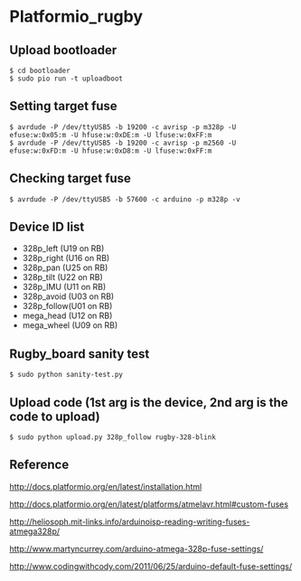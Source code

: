 # Platformio_rugby

## Upload bootloader
    $ cd bootloader
    $ sudo pio run -t uploadboot
    
## Setting target fuse
    $ avrdude -P /dev/ttyUSB5 -b 19200 -c avrisp -p m328p -U efuse:w:0x05:m -U hfuse:w:0xDE:m -U lfuse:w:0xFF:m
    $ avrdude -P /dev/ttyUSB5 -b 19200 -c avrisp -p m2560 -U efuse:w:0xFD:m -U hfuse:w:0xD8:m -U lfuse:w:0xFF:m
## Checking target fuse
    $ avrdude -P /dev/ttyUSB5 -b 57600 -c arduino -p m328p -v

## Device ID list
   * 328p_left  (U19 on RB)
   * 328p_right (U16 on RB)
   * 328p_pan   (U25 on RB)
   * 328p_tilt  (U22 on RB)
   * 328p_IMU   (U11 on RB)
   * 328p_avoid (U03 on RB)
   * 328p_follow(U01 on RB) 
   * mega_head  (U12 on RB)
   * mega_wheel (U09 on RB)

## Rugby_board sanity test 
    $ sudo python sanity-test.py

## Upload code (1st arg is the device, 2nd arg is the code to upload)
    $ sudo python upload.py 328p_follow rugby-328-blink

## Reference 
  http://docs.platformio.org/en/latest/installation.html
  
  http://docs.platformio.org/en/latest/platforms/atmelavr.html#custom-fuses

  http://heliosoph.mit-links.info/arduinoisp-reading-writing-fuses-atmega328p/
  
  http://www.martyncurrey.com/arduino-atmega-328p-fuse-settings/
  
  http://www.codingwithcody.com/2011/06/25/arduino-default-fuse-settings/
